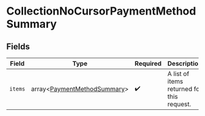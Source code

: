 # CollectionNoCursorPaymentMethodSummary


## Fields

| Field                                                    | Type                                                     | Required                                                 | Description                                              |
| -------------------------------------------------------- | -------------------------------------------------------- | -------------------------------------------------------- | -------------------------------------------------------- |
| `items`                                                  | array<[PaymentMethodSummary](./PaymentMethodSummary.md)> | :heavy_check_mark:                                       | A list of items returned for this request.               |